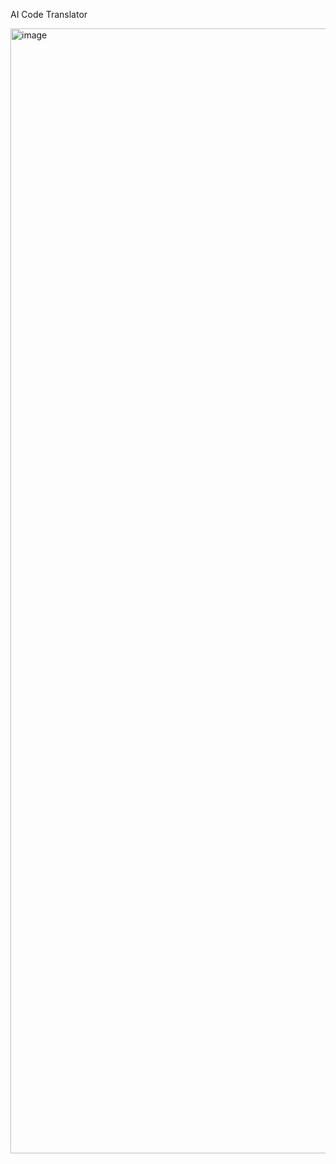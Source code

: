 AI Code Translator



<img width="2880" height="1800" alt="image" src="https://github.com/user-attachments/assets/8bd12456-9c9a-4e33-8402-72881c5ebdef" />
